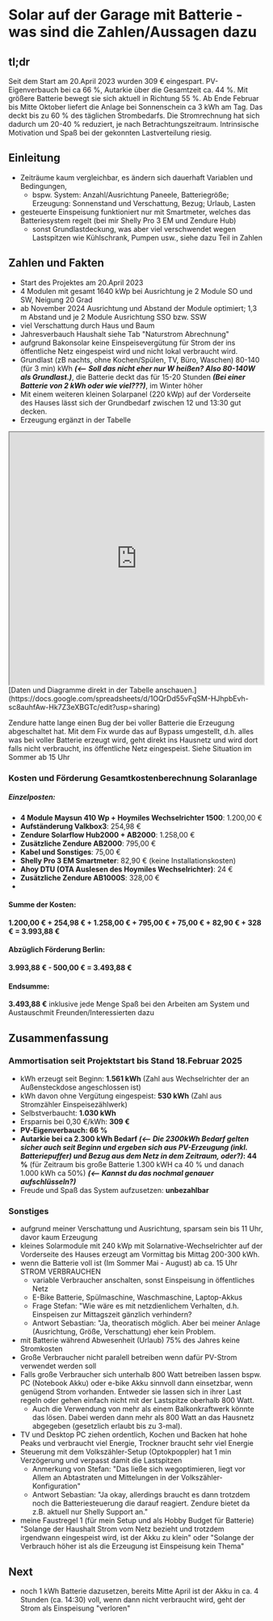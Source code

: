 # Solar auf der Garage mit Batterie - was sind die Zahlen/Aussagen dazu

## tl;dr
 
Seit dem Start am 20.April 2023 wurden 309 € eingespart. PV-Eigenverbauch bei ca 66 %, Autarkie über die Gesamtzeit ca. 44 %. Mit größere Batterie bewegt sie sich aktuell in Richtung 55 %. Ab Ende Februar bis Mitte Oktober liefert die Anlage bei Sonnenschein ca 3 kWh am Tag. Das deckt bis zu 60 % des täglichen Strombedarfs. Die Stromrechnung hat sich dadurch um 20-40 % reduziert, je nach Betrachtungszeitraum.
Intrinsische Motivation und Spaß bei der gekonnten Lastverteilung riesig.

## Einleitung

- Zeiträume kaum vergleichbar, es ändern sich dauerhaft Variablen und Bedingungen, 
    - bspw. System: Anzahl/Ausrichtung Paneele, Batteriegröße; Erzeugung: Sonnenstand und Verschattung, Bezug; Urlaub, Lasten
- gesteuerte Einspeisung funktioniert nur mit Smartmeter, welches das Batteriesystem regelt (bei mir Shelly Pro 3 EM und Zendure Hub)
    - sonst Grundlastdeckung, was aber viel verschwendet wegen Lastspitzen wie Kühlschrank, Pumpen usw., siehe dazu Teil in Zahlen 

## Zahlen und Fakten

- Start des Projektes am 20.April 2023
- 4 Modulen mit gesamt 1640 kWp bei Ausrichtung je 2 Module SO und SW, Neigung 20 Grad
- ab November 2024 Ausrichtung und Abstand der Module optimiert; 1,3 m Abstand und je 2 Module Ausrichtung SSO bzw. SSW
- viel Verschattung durch Haus und Baum
- Jahresverbauch Haushalt siehe Tab "Naturstrom Abrechnung"
- aufgrund Bakonsolar keine Einspeisevergütung für Strom der ins öffentliche Netz eingespeist wird und nicht lokal verbraucht wird.
- Grundlast (zB nachts, ohne Kochen/Spülen, TV, Büro, Waschen) 80-140 (für 3 min) kWh _**(<-- Soll das nicht eher nur W heißen? Also 80-140W als Grundlast.)**_, die Batterie deckt das für 15-20 Stunden _**(Bei einer Batterie von 2 kWh oder wie viel???)**_, im Winter höher
- Mit einem weiteren kleinen Solarpanel (220 kWp) auf der Vorderseite des Hauses lässt sich der Grundbedarf zwischen 12 und 13:30 gut decken.
- Erzeugung ergänzt in der Tabelle

<div style="text-align: center"><iframe width="100%" height="500" src="https://docs.google.com/spreadsheets/d/e/2PACX-1vS-z5dD4E9KlhfY2olzrEX0vFCz-tpt3txlGv_PSdX61e7uvdKEYowRO_AByZfbT4_DFFLDh1CJMndW/pubhtml?widget=true&amp;headers=false"></iframe></div> 
[Daten und Diagramme direkt in der Tabelle anschauen.](https://docs.google.com/spreadsheets/d/1OQrDd55vFqSM-HJhpbEvh-sc8auhfAw-Hk7Z3eXBGTc/edit?usp=sharing)

Zendure hatte lange einen Bug der bei voller Batterie die Erzeugung abgeschaltet hat. Mit dem Fix wurde das auf Bypass umgestellt, d.h. alles was bei voller Batterie erzeugt wird, geht direkt ins Hausnetz und wird dort falls nicht verbraucht, ins öffentliche Netz eingespeist. Siehe Situation im Sommer ab 15 Uhr

### Kosten und Förderung Gesamtkostenberechnung Solaranlage

##### Einzelposten:
- **4 Module Maysun 410 Wp + Hoymiles Wechselrichter 1500**: 1.200,00 €  
- **Aufständerung Valkbox3**: 254,98 €  
- **Zendure Solarflow Hub2000 + AB2000**: 1.258,00 €  
- **Zusätzliche Zendure AB2000**: 795,00 €  
- **Kabel und Sonstiges**: 75,00 €  
- **Shelly Pro 3 EM Smartmeter**: 82,90 € (keine Installationskosten)
- **Ahoy DTU (OTA Auslesen des Hoymiles Wechselrichter)**: 24 €
- **Zusätzliche Zendure AB1000S**: 328,00 €
- 
#### **Summe der Kosten:**  
**1.200,00 € + 254,98 € + 1.258,00 € + 795,00 € + 75,00 € + 82,90 € + 328 € = 3.993,88 €**

#### **Abzüglich Förderung Berlin:**  
**3.993,88 € - 500,00 € = 3.493,88 €**  

#### **Endsumme:**  
**3.493,88 €** inklusive jede Menge Spaß bei den Arbeiten am System und Austauschmit Freunden/Interessierten dazu

## Zusammenfassung

### Ammortisation seit Projektstart bis Stand 18.Februar 2025
- kWh erzeugt seit Beginn: **1.561 kWh** (Zahl aus Wechselrichter der an Außensteckdose angeschlossen ist)
- kWh davon ohne Vergütung eingespeist: **530 kWh** (Zahl aus Stromzähler Einspeisezählwerk)
- Selbstverbaucht: **1.030 kWh**
- Ersparnis bei 0,30 €/kWh: **309 €**
- **PV-Eigenverbauch: 66 %**
- **Autarkie bei ca 2.300 kWh Bedarf _(<-- Die 2300kWh Bedarf gelten sicher auch seit Beginn und ergeben sich aus PV-Erzeugung (inkl. Batteriepuffer) und Bezug aus dem Netz in dem Zeitraum, oder?)_: 44 %** (für Zeitraum bis große Batterie 1.300 kWH ca 40 % und danach 1.000 kWh ca 50%) _**(<-- Kannst du das nochmal genauer aufschlüsseln?)**_ 
- Freude und Spaß das System aufzusetzen: **unbezahlbar**

### Sonstiges

- aufgrund meiner Verschattung und Ausrichtung, sparsam sein bis 11 Uhr, davor kaum Erzeugung
- kleines Solarmodule mit 240 kWp mit Solarnative-Wechselrichter auf der Vorderseite des Hauses erzeugt am Vormittag bis Mittag 200-300 kWh.
- wenn die Batterie voll ist (Im Sommer Mai - August) ab ca. 15 Uhr STROM VERBRAUCHEN
    - variable Verbraucher anschalten, sonst Einspeisung in öffentliches Netz
    - E-Bike Batterie, Spülmaschine, Waschmaschine, Laptop-Akkus
    - Frage Stefan: "Wie wäre es mit netzdienlichem Verhalten, d.h. Einspeisen zur Mittagszeit gänzlich verhindern?
    - Antwort Sebastian: "Ja, theoratisch möglich. Aber bei meiner Anlage (Ausrichtung, Größe, Verschattung) eher kein Problem. 
- mit Batterie während Abwesenheit (Urlaub) 75% des Jahres keine Stromkosten
- Große Verbraucher nicht paralell betreiben wenn dafür PV-Strom verwendet werden soll
- Falls große Verbraucher sich unterhalb 800 Watt betreiben lassen bspw. PC (Notebook Akku) oder e-bike Akku sinnvoll dann einsetzbar, wenn genügend Strom vorhanden. Entweder sie lassen sich in ihrer Last regeln oder gehen einfach nicht mit der Lastspitze oberhalb 800 Watt.
    - Auch die Verwendung von mehr als einem Balkonkraftwerk könnte das lösen. Dabei werden dann mehr als 800 Watt an das Hausnetz abgegeben (gesetzlich erlaubt bis zu 3-mal).
- TV und Desktop PC ziehen ordentlich, Kochen und Backen hat hohe Peaks und verbraucht viel Energie, Trockner braucht sehr viel Energie
- Steuerung mit dem Volkszähler-Setup (Optokpoppler) hat 1 min Verzögerung und verpasst damit die Lastspitzen
    - Anmerkung von Stefan: "Das ließe sich wegoptimieren, liegt vor Allem an Abtastraten und Mittelungen in der Volkszähler-Konfiguration"
    - Antwort Sebastian: "Ja okay, allerdings braucht es dann trotzdem noch die Batteriesteuerung die darauf reagiert. Zendure bietet da z.B. aktuell nur Shelly Support an."
- meine Faustregel 1 (für mein Setup und als Hobby Budget für Batterie) "Solange der Haushalt Strom vom Netz bezieht und trotzdem irgendwann eingespeist wird, ist der Akku zu klein" oder "Solange der Verbrauch höher ist als die Erzeugung ist Einspeisung kein Thema"

## Next

- noch 1 kWh Batterie dazusetzen, bereits Mitte April ist der Akku in ca. 4 Stunden (ca. 14:30) voll, wenn dann nicht verbraucht wird, geht der Strom als Einspeisung "verloren"
